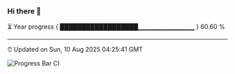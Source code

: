 ### Hi there 👋

⏳ Year progress { ██████████████████▁▁▁▁▁▁▁▁▁▁▁▁ } 60.60 %

---

⏰ Updated on Sun, 10 Aug 2025 04:25:41 GMT

![Progress Bar CI](https://github.com/IshwaranRudhara/GIT-ACTION/workflows/Progress%20Bar%20CI/badge.svg)
